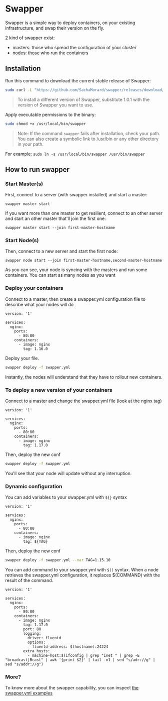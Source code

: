 # Swapper 

Swapper is a simple way to deploy containers, on your existing infrastructure, and swap their version on the fly.


2 kind of swapper exist:
- masters: those who spread the configuration of your cluster
- nodes: those who run the containers

## Installation

Run this command to download the current stable release of Swapper:

```bash
sudo curl -L "https://github.com/SachaMorard/swapper/releases/download/1.0.1/swapper-$(uname -s)-$(uname -m)" -o /usr/local/bin/swapper
```
>To install a different version of Swapper, substitute 1.0.1 with the version of Swapper you want to use.

Apply executable permissions to the binary:

```bash
sudo chmod +x /usr/local/bin/swapper
```

>Note: If the command `swapper` fails after installation, check your path. You can also create a symbolic link to /usr/bin or any other directory in your path. 

For example: 
`sudo ln -s /usr/local/bin/swapper /usr/bin/swapper`


## How to run swapper

### Start Master(s)

First, connect to a server (with swapper installed) and start a master:
```
swapper master start
```

If you want more than one master to get resilient, connect to an other server and start an other master that'll join the first one:
```
swapper master start --join first-master-hostname
```

### Start Node(s)

Then, connect to a new server and start the first node:
```
swapper node start --join first-master-hostname,second-master-hostname
```
As you can see, your node is syncing with the masters and run some containers.
You can start as many nodes as you want

### Deploy your containers

Connect to a master, then create a swapper.yml configuration file to describe what your nodes will do
```
version: '1'

services:
  nginx:
    ports:
      - 80:80
    containers:
      - image: nginx
        tag: 1.16.0
```

Deploy your file.
```bash
swapper deploy -f swapper.yml
```
Instantly, the nodes will understand that they have to rollout new containers.


### To deploy a new version of your containers

Connect to a master and change the swapper.yml file (look at the nginx tag)
```
version: '1'

services:
  nginx:
    ports:
      - 80:80
    containers:
      - image: nginx
        tag: 1.17.0
```

Then, deploy the new conf
```bash
swapper deploy -f swapper.yml
```
You'll see that your node will update without any interruption.

### Dynamic configuration

You can add variables to your swapper.yml with `${}` syntax
```
version: '1'

services:
  nginx:
    ports:
      - 80:80
    containers:
      - image: nginx
        tag: ${TAG}
```
Then, deploy the new conf
```bash
swapper deploy -f swapper.yml --var TAG=1.15.10
```

You can add command to your swapper.yml with `$()` syntax. When a node retrieves the swapper.yml configuration, it replaces $(COMMAND) with the result of the command. 
```
version: '1'

services:
  nginx:
    ports:
      - 80:80
    containers:
      - image: nginx
        tag: 1.17.0
        port: 80
        logging:
          driver: fluentd
          options:
            fluentd-address: $(hostname):24224
        extra_hosts:
          - machine-host:$(ifconfig | grep "inet " | grep -E "broadcast|Bcast" | awk '{print $2}' | tail -n1 | sed "s/adr://g" | sed "s/addr://g")
```


### More?

To know more about the swapper capability, you can inspect [the swapper.yml examples](https://github.com/SachaMorard/swapper/tree/master/doc/swapper.yml.examples)

